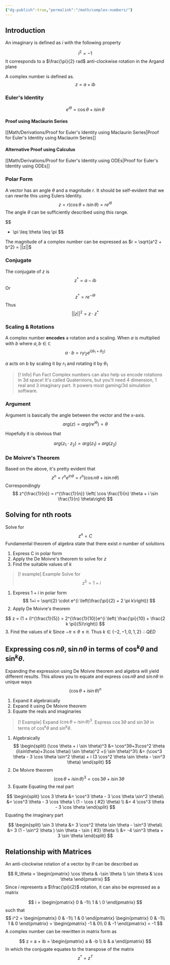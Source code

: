 ```yaml
---
{"dg-publish":true,"permalink":"/math/complex-numbers/"}
---
```



## Introduction
An imaginary is defined as $i$ with the following property

$$
i^2 = -1
$$
It corresponds to a $\frac{\pi}{2} rad$ anti-clockwise rotation in the Argand plane 

A complex number is defined as. 
$$
z = a + ib
$$
### Euler's Identity

$$e^{i \theta} = \cos \theta + i \sin \theta$$
#### Proof using Maclaurin Series
[[Math/Derivations/Proof for Euler's Identity using Maclaurin Series\|Proof for Euler's Identity using Maclaurin Series]]

#### Alternative Proof using Calculus
[[Math/Derivations/Proof for Euler's Identity using ODEs\|Proof for Euler's Identity using ODEs]]

### Polar Form
A vector has an angle $\theta$ and a magnitude $r$. It should be self-evident that we can rewrite this using Eulers Identity.
$$
z = r(\cos \theta + i \sin \theta) = re^{i \theta}
$$
The angle $\theta$ can be sufficiently described using this range.

$$
- \pi \leq \theta \leq \pi
$$

The magnitude of a complex number can be expressed as $r = \sqrt{a^2 + b^2} = ||z||$
### Conjugate 
The conjugate of $z$ is 
$$
z^* = a - ib
$$
Or
$$
z^* = re^{-i \theta}
$$
Thus
$$
||z||^2 = z \cdot z^*
$$
### Scaling & Rotations
A complex number **encodes** a rotation and a scaling. When $a$ is multiplied with $b$ where $a,b \in \mathbb{C}$
$$
a \cdot b = r_1r_2 e^{i (\theta_1 + \theta_2)}
$$

$a$ acts on $b$ by scaling it by $r_1$ and rotating it by $\theta_1$

> [! Info] Fun Fact
> Complex numbers can also help us encode rotations in 3d space! It's called Quaternions, but you'll need 4 dimension, 1 real and 3 imaginary part. It powers most gaming/3d simulation software. 

### Argument
Argument is basically the angle between the vector and the x-axis.
$$
arg(z) = arg(re^{i \theta}) = \theta
$$

Hopefully it is obvious that

$$
arg(z_1 \cdot z_2) = arg(z_1) + arg(z_2)
$$
### De Moivre's Theorem

Based on the above, it's pretty evident that 
$$
z^n = r^n e^{in \theta} = r^n \left( \cos n\theta + i \sin n \theta\right)
$$
Correspondingly 
$$
z^{\frac{1}{n}} = r^{\frac{1}{n}} \left( \cos \frac{1}{n} \theta + i \sin \frac{1}{n} \theta\right)
$$
## Solving for nth roots

Solve for 
$$
z^n = C
$$
Fundamental theorem of algebra state that there exist $n$ number of solutions

1. Express C in polar form
2. Apply the De Moivre's theorem to solve for $z$
3. Find the suitable values of $k$

> [! example] Example
> Solve for 
> $$
> z^5 = 1 + i 
> $$
1. Express $1 + i$ in polar form 
$$
1+i = \sqrt{2} \cdot e^{i \left(\frac{\pi}{2} + 2 \pi k\right)}
$$
2. Apply De Moivre's theorem

$$
z = (1 + i)^{\frac{1}{5}} = 2^{\frac{1}{10}}e^{i \left( \frac{\pi}{10} + \frac{2 k \pi}{5}\right)}
$$
3. Find the values of $k$
Since $-\pi \leq \theta \leq \pi$. Thus $k \in \{ -2, -1, 0 , 1, 2\}$
$\therefore QED$

## Expressing $\cos n \theta$, $\sin n \theta$ in terms of $\cos^k \theta$ and $\sin^k \theta$.
Expanding the expression using De Moivre theorem and algebra will yield different results. This allows you to equate and express $\cos n \theta$ and $\sin n \theta$ in unique ways
$$
(\cos \theta + i\sin \theta)^n
$$
1. Expand it algebraically
2. Expand it using De Moivre theorem
3. Equate the reals and imaginaries 

>[! Example]
> Expand $(\cos \theta + i \sin \theta)^3$. Express $\cos 3 \theta$ and $\sin 3 \theta$ in terms of $\cos^k\theta$ and $\sin^k \theta$.

 1. Algebraically
$$
\begin{split}
(\cos \theta + i \sin \theta)^3 &=  \cos^3θ+3\cos^2 \theta (i\sin\theta)+3\cos \theta(i \sin \theta)^2 +(i \sin \theta)^3\\
&= (\cos^3 \theta - 3 \cos \theta \sin^2 \theta) + i (3 \cos^2 \theta \sin \theta - \sin^3 \theta)
\end{split}
$$
2. De Moivre theorem
$$
(\cos \theta + i \sin \theta)^3 = \cos 3 \theta + i \sin 3 \theta
$$
3. Equate
Equating the real part

$$
\begin{split}
\cos 3 \theta &= \cos^3 \theta - 3 \cos \theta \sin^2 \theta\\
&= \cos^3 \theta - 3 \cos \theta \ (1 - \cos
{ #2}
 \theta) \\
&= 4 \cos^3 \theta - 3 \cos \theta
\end{split}
$$
Equating the imaginary part

$$
\begin{split}
\sin 3 \theta &= 3 \cos^2 \theta \sin \theta - \sin^3 \theta\\
&= 3 (1 - \sin^2 \theta ) \sin \theta - \sin
{ #3}
 \theta \\
&= -4 \sin^3 \theta + 3 \sin \theta
\end{split}
$$

## Relationship with Matrices
An anti-clockwise rotation of a vector by $\theta$ can be described as 

$$
R_\theta = \begin{pmatrix}
\cos \theta & -\sin \theta \\
\sin \theta & \cos \theta 
\end{pmatrix}
$$
Since $i$ represents a $\frac{\pi}{2}$ rotation, it can also be expressed as a matrix

$$
i = \begin{pmatrix}
0 & -1\\
1 & \ 0
\end{pmatrix}
$$
such that
$$
i^2 = \begin{pmatrix}
0 & -1\\
1 & 0
\end{pmatrix}
\begin{pmatrix}
0 & -1\\
1 & 0
\end{pmatrix} = 
\begin{pmatrix}
-1 & 0\\
0 & -1
\end{pmatrix} = -1
$$
A complex number can be rewritten in matrix form as 

$$
z = a + ib = \begin{pmatrix}
a & -b \\
b & a
\end{pmatrix}
$$
In which the conjugate equates to the transpose of the matrix 
$$
z^* = z^T
$$
